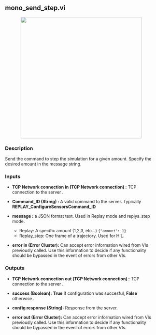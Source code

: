## mono_send_step.vi
<p align="center">
<img src="https://github.com/monoDriveIO/client/raw/master/WikiPhotos/LV_client/simulator/monoDrive_lvlib_mono__send__stepc.png" 
width="400"  />
</p>

### Description 
Send the command to step the simulation for a given amount. Specify the desired amount in the message string.

### Inputs

- **TCP Network connection in (TCP Network connection) :** TCP connection to the server .
- **Command_ID (String) :** A valid command to the server. Typically **REPLAY_ConfigureSensorsCommand_ID**
- **message :** a JSON format text. Used in Replay mode and replya_step mode.
  * Replay: A specific amount (1,2,3, etc...)
  ```{"amount": 1}```
  * Replay_step: One frame of a trajectory. Used for HIL.

- **error in (Error Cluster):** Can accept error information wired from VIs previously called. Use this information to decide if any functionality should be bypassed in the event of errors from other VIs.


### Outputs

- **TCP Network connection out (TCP Network connection) :** TCP connection to the server .
- **success (Boolean):** **True** if configuration was succesful, **False** otherwise .
- **config response (String):** Response from the server.

- **error out (Error Cluster):** Can accept error information wired from VIs previously called. Use this information to decide if any functionality should be bypassed in the event of errors from other VIs.
